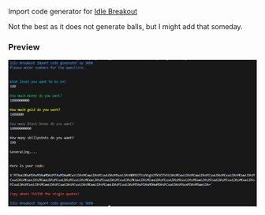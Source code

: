 Import code generator for [Idle Breakout](https://kodiqi.itch.io/idle-breakout)

Not the best as it does not generate balls, but I might add that someday.

### Preview

![Alt text](image.png)